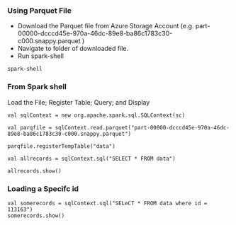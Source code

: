 
### Using Parquet File

- Download the Parquet file from Azure Storage Account (e.g. part-00000-dcccd45e-970a-46dc-89e8-ba86c1783c30-c000.snappy.parquet )
- Navigate to folder of downloaded file.
- Run spark-shell

```
spark-shell
```

### From Spark shell

Load the File; Register Table; Query; and Display

```
val sqlContext = new org.apache.spark.sql.SQLContext(sc)

val parqfile = sqlContext.read.parquet("part-00000-dcccd45e-970a-46dc-89e8-ba86c1783c30-c000.snappy.parquet")

parqfile.registerTempTable("data")

val allrecords = sqlContext.sql("SELECT * FROM data")

allrecords.show()
```


### Loading a Specifc id

```
val somerecords = sqlContext.sql("SELeCT * FROM data where id = 113163")
somerecords.show()
```

